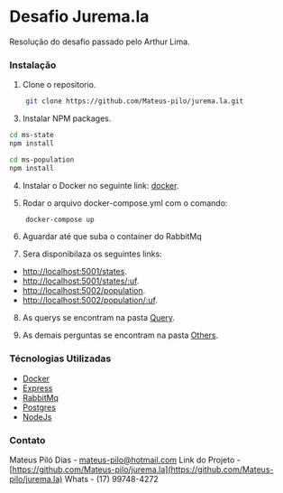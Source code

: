 # Desafio Jurema.la

Resolução do desafio passado pelo Arthur Lima.

### Instalação

1. Clone o repositorio.
```sh
    git clone https://github.com/Mateus-pilo/jurema.la.git
```
3. Instalar NPM packages.
```sh
cd ms-state
npm install

cd ms-population
npm install
```
4. Instalar o Docker no seguinte link:
[docker](https://www.docker.com/).

5. Rodar o arquivo docker-compose.yml com o comando:
```sh 
    docker-compose up
```
6. Aguardar até que suba o container do RabbitMq

7. Sera disponibilaza os seguintes links:
* [http://localhost:5001/states](http://localhost:5001/states).
* [http://localhost:5001/states/:uf](http://localhost:5001/states/:uf).
* [http://localhost:5002/population](http://localhost:5002/population).
* [http://localhost:5002/population/:uf](http://localhost:5002/population/:uf).

8. As querys se encontram na pasta [Query](https://github.com/Mateus-pilo/jurema.la/tree/master/querys).

9. As demais perguntas se encontram na pasta [Others](https://github.com/Mateus-pilo/jurema.la/tree/master/others).

### Técnologias Utilizadas
* [Docker](https://www.docker.com/)
* [Express](https://expressjs.com/pt-br/)
* [RabbitMq](https://www.rabbitmq.com/)
* [Postgres](https://www.postgresql.org/)
* [NodeJs](https://nodejs.org/en/)

### Contato
Mateus Piló Dias - mateus-pilo@hotmail.com
Link do Projeto - [https://github.com/Mateus-pilo/jurema.la](https://github.com/Mateus-pilo/jurema.la)
Whats - (17) 99748-4272